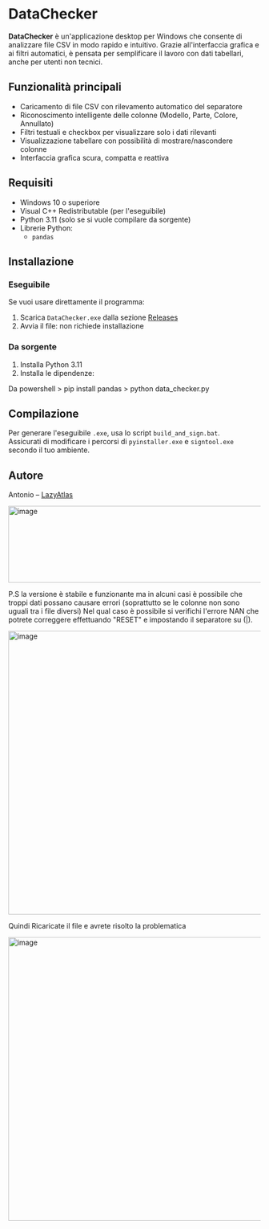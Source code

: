 # DataChecker

**DataChecker** è un'applicazione desktop per Windows che consente di analizzare file CSV in modo rapido e intuitivo.
Grazie all'interfaccia grafica e ai filtri automatici, è pensata per semplificare il lavoro con dati tabellari, anche per utenti non tecnici.

## Funzionalità principali

- Caricamento di file CSV con rilevamento automatico del separatore
- Riconoscimento intelligente delle colonne (Modello, Parte, Colore, Annullato)
- Filtri testuali e checkbox per visualizzare solo i dati rilevanti
- Visualizzazione tabellare con possibilità di mostrare/nascondere colonne
- Interfaccia grafica scura, compatta e reattiva

## Requisiti

- Windows 10 o superiore
- Visual C++ Redistributable (per l'eseguibile)
- Python 3.11 (solo se si vuole compilare da sorgente)
- Librerie Python:
  - `pandas`

## Installazione

### Eseguibile

Se vuoi usare direttamente il programma:
1. Scarica `DataChecker.exe` dalla sezione [Releases](https://github.com/LazyAtlas/DataChecker/releases)
2. Avvia il file: non richiede installazione

### Da sorgente

1. Installa Python 3.11
2. Installa le dipendenze:

 Da powershell >  pip install pandas
               > python data_checker.py

## Compilazione

Per generare l'eseguibile `.exe`, usa lo script `build_and_sign.bat`.  
Assicurati di modificare i percorsi di `pyinstaller.exe` e `signtool.exe` secondo il tuo ambiente.

## Autore

Antonio – [LazyAtlas](https://github.com/LazyAtlas)

<img width="730" height="153" alt="image" src="https://github.com/user-attachments/assets/9e0073aa-7de9-423e-bf3b-28814ccc0c81" />


P.S la versione è stabile e funzionante ma in alcuni casi è possibile che troppi dati possano causare errori (soprattutto se le colonne non sono uguali tra i file diversi)
Nel qual caso è possibile si verifichi l'errore NAN che potrete correggere effettuando "RESET" e impostando il separatore su (|). 

<img width="730" height="565" alt="image" src="https://github.com/user-attachments/assets/04b497e0-9559-4d10-9fe3-ba8bf3b6d7aa" />

Quindi Ricaricate il file e avrete risolto la problematica

<img width="730" height="565" alt="image" src="https://github.com/user-attachments/assets/2292512f-c7a4-4353-96ab-84e7a532b04c" />


               

